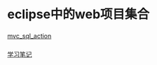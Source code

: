 # eclipse中的web项目集合



### 


 [mvc_sql_action](http://47.106.11.169:8080/mvc_sql_action/mvc_started_page.jsp)
 
 
###


 [学习笔记](https://www.zybuluo.com/QIUKU1204/note/1117264)



